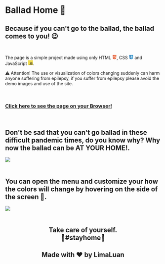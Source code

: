 # Ballad Home 🎊
## Because if you can't go to the ballad, the ballad comes to you! 😉
<br />
<p>The page is a simple project made using only HTML <img src="https://raw.githubusercontent.com/devicons/devicon/master/icons/html5/html5-original.svg" alt="html5" width="14" height="14" style="max-width:100%">, CSS <img src="https://raw.githubusercontent.com/devicons/devicon/master/icons/css3/css3-original.svg" alt="html5" width="14" height="14" style="max-width:100%"></img> and JavaScript <img src="https://raw.githubusercontent.com/devicons/devicon/master/icons/javascript/javascript-original.svg" width="16" height="16" style="max-width:100%"></img>.</p>
<p>⚠️ Attention! The use or visualization of colors changing suddenly can harm anyone suffering from epilepsy, if you suffer from epilepsy please avoid the demo images and use of the site.</p>
<br />

<h3><a href="https://limaluan.github.io/ballad_home/" target="_blank">Click here to see the page on your Browser!</a></h3>
<br />

## Don't be sad that you can't go ballad in these difficult pandemic times, do you know why? Why now the ballad can be AT YOUR HOME!.

<img src="https://github.com/limaluan/just_random_colors/blob/master/demo_imgs/random_colors.gif?raw=true" /><br />
<br />

## You can open the menu and customize your how the colors will change by hovering on the side of the screen 🔧.

<img src="https://github.com/limaluan/just_random_colors/blob/master/demo_imgs/scheme_menu.gif?raw=true">
<br /> <br />

<h2 align="center">Take care of yourself.<br />🏡#stayhome🏡</h2>
<h2 align="center">Made with ❤️ by LimaLuan</h2>
